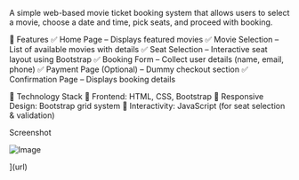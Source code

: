 A simple web-based movie ticket booking system that allows users to select a movie, choose a date and time, pick seats, and proceed with booking.

🔹 Features
✅ Home Page – Displays featured movies
✅ Movie Selection – List of available movies with details
✅ Seat Selection – Interactive seat layout using Bootstrap
✅ Booking Form – Collect user details (name, email, phone)
✅ Payment Page (Optional) – Dummy checkout section
✅ Confirmation Page – Displays booking details

🔹 Technology Stack
🔹 Frontend: HTML, CSS, Bootstrap
🔹 Responsive Design: Bootstrap grid system
🔹 Interactivity: JavaScript (for seat selection & validation)

Screenshot

![Image](https://github.com/user-attachments/assets/94dbac92-b409-438c-a515-7e8692c3f347)

](url)
